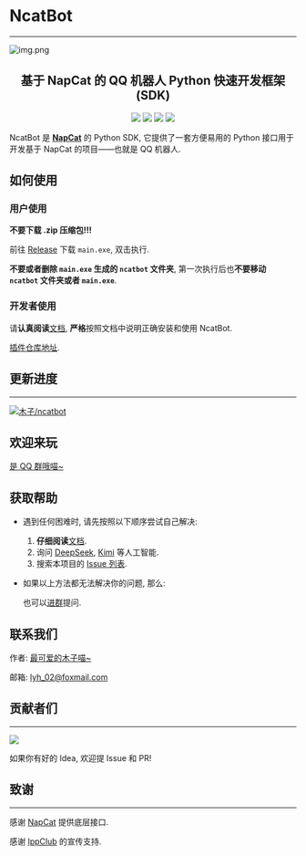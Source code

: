 # NcatBot

---
![img.png](https://socialify.git.ci/liyihao1110/NcatBot/image?description=1&forks=1&issues=1&language=1&logo=https%3A%2F%2Fdocs.ncatbot.xyz%2Fimages%2Flogo.png&name=1&owner=1&pulls=1&stargazers=1&theme=Auto)
<h2 align="center">基于 NapCat 的 QQ 机器人 Python 快速开发框架 (SDK)</h2>
<p align="center">
	<a href="https://pypi.org/project/ncatbot/"><img src="https://img.shields.io/pypi/v/ncatbot"></a>
  <a><img src="https://img.shields.io/badge/License-NcatBot License-green.svg"></a>
    <a href="https://qm.qq.com/q/CHbzJ2LH4k"><img src="https://img.shields.io/badge/官方群聊-201487478-brightgreen.svg"></a>
    <a href="https://qm.qq.com/q/S2zIli2qsu"><img src="https://img.shields.io/badge/基于ncatbot开发的小机器人-3786498591-brightgreen.svg"></a>
</p>

NcatBot 是 **[NapCat](https://github.com/NapNeko/NapCatQQ)** 的 Python SDK, 它提供了一套方便易用的 Python 接口用于开发基于 NapCat 的项目——也就是 QQ 机器人.

## 如何使用

### 用户使用

**不要下载 .zip 压缩包!!!**

前往 [Release](https://github.com/liyihao1110/ncatbot/releases) 下载 `main.exe`, 双击执行.

**不要或者删除 `main.exe` 生成的 `ncatbot` 文件夹**, 第一次执行后也**不要移动 `ncatbot` 文件夹或者 `main.exe`**.

### 开发者使用

请**认真阅读**[文档](https://docs.ncatbot.xyz/), **严格**按照文档中说明正确安装和使用 NcatBot.

[插件仓库地址](https://github.com/ncatbot/NcatBot-Plugins).

## 更新进度

---
[![木子/ncatbot](https://gitee.com/li-yihao0328/nc_bot/widgets/widget_card.svg?colors=ffffff,1e252b,323d47,455059,d7deea,99a0ae)](https://gitee.com/li-yihao0328/nc_bot)

## 欢迎来玩

[是 QQ 群哦喵~](https://qm.qq.com/q/L6XGXYqL86)

## 获取帮助

- 遇到任何困难时, 请先按照以下顺序尝试自己解决:
  1. **仔细阅读**[文档](https://docs.ncatbot.xyz/).
  2. 询问 [DeepSeek](https://chat.deepseek.com), [Kimi](https://kimi.ai) 等人工智能.
  3. 搜索本项目的 [Issue 列表](https://github.com/liyihao1110/ncatbot/issues).

- 如果以上方法都无法解决你的问题, 那么:

  也可以[进群](https://qm.qq.com/q/L6XGXYqL86)提问.

## 联系我们

作者: [最可爱的木子喵~](https://gitee.com/li-yihao0328)

邮箱: lyh_02@foxmail.com


## 贡献者们

---
<a href="https://github.com/liyihao1110/ncatbot/graphs/contributors">
  <img src="https://contrib.rocks/image?repo=liyihao1110/ncatbot" />
</a>

如果你有好的 Idea, 欢迎提 Issue 和 PR!

## 致谢

---
感谢 [NapCat](https://github.com/NapNeko/NapCatQQ) 提供底层接口.

感谢 [IppClub](https://github.com/IppClub) 的宣传支持.
